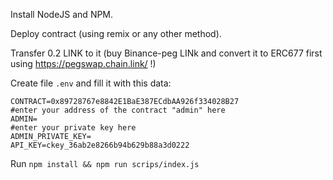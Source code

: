 Install NodeJS and NPM.

Deploy contract (using remix or any other method).

Transfer 0.2 LINK to it (buy Binance-peg LINk and convert it to ERC677 first using https://pegswap.chain.link/ !)

Create file `.env` and fill it with this data:

```
CONTRACT=0x89728767e8842E1BaE387ECdbAA926f334028B27
#enter your address of the contract "admin" here
ADMIN=
#enter your private key here
ADMIN_PRIVATE_KEY=
API_KEY=ckey_36ab2e8266b94b629b88a3d0222
```

Run `npm install && npm run scrips/index.js`
